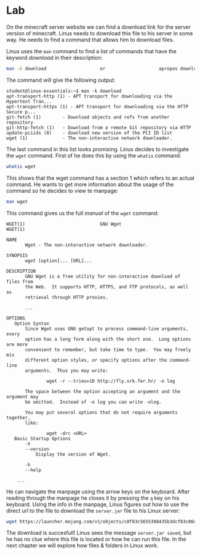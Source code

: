 # Lab <!-- {docsify-ignore} -->
On the minecraft server website we can find a download link for the server version of minecraft. Linus needs to download this file to his server in some way. He needs to find a command that allows him to download files.

Linus uses the `man` command to find a list of commands that have the keyword _download_ in their description:
```bash
man -k download                    or                    apropos download
```
The command will give the following output:
```
student@linux-essentials:~$ man -k download
apt-transport-http (1) - APT transport for downloading via the Hypertext Tran...
apt-transport-https (1) - APT transport for downloading via the HTTP Secure p...
git-fetch (1)        - Download objects and refs from another repository
git-http-fetch (1)   - Download from a remote Git repository via HTTP
update-pciids (8)    - download new version of the PCI ID list
wget (1)             - The non-interactive network downloader.
```
The last command in this list looks promising. Linus decides to investigate the `wget` command. First of he does this by using the `whatis` command:
```bash
whatis wget
```
This shows that the wget command has a section 1 which refers to an actual command. He wants to get more information about the usage of the command so he decides to view te manpage:
```bash
man wget
```
This command gives us the full _manual_ of the `wget` command:

```
WGET(1)                            GNU Wget                            WGET(1)

NAME
       Wget - The non-interactive network downloader.

SYNOPSIS
       wget [option]... [URL]...

DESCRIPTION
       GNU Wget is a free utility for non-interactive download of files from
       the Web.  It supports HTTP, HTTPS, and FTP protocols, as well as
       retrieval through HTTP proxies.

       ...

OPTIONS
   Option Syntax
       Since Wget uses GNU getopt to process command-line arguments, every
       option has a long form along with the short one.  Long options are more
       convenient to remember, but take time to type.  You may freely mix
       different option styles, or specify options after the command-line
       arguments.  Thus you may write:

               wget -r --tries=10 http://fly.srk.fer.hr/ -o log

       The space between the option accepting an argument and the argument may
       be omitted.  Instead of -o log you can write -olog.

       You may put several options that do not require arguments together,
       like:

               wget -drc <URL>
   Basic Startup Options
       -V
       --version
           Display the version of Wget.

       -h
       --help
    
    ...

```
He can navigate the manpage using the arrow keys on the keyboard. After reading through the manpage he closes it by pressing the `q` key on his keyboard. Using the info in the manpage, Linus figures out how to use the direct url to the file to download the `server.jar` file to his Linux server:
```bash
wget https://launcher.mojang.com/v1/objects/c8f83c5655308435b3dcf03c06d9fe8740a77469/server.jar
```
The download is succesfull! Linus sees the message `server.jar saved`, but he has no clue where this file is located or how he can run this file. In the next chapter we will explore how files & folders in Linux work.
